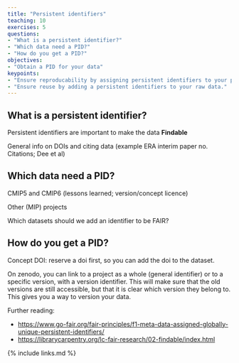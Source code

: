 ```yaml
---
title: "Persistent identifiers"
teaching: 10
exercises: 5
questions:
- "What is a persistent identifier?"
- "Which data need a PID?"
- "How do you get a PID?"
objectives:
- "Obtain a PID for your data"
keypoints:
- "Ensure reproducability by assigning persistent identifiers to your processed data."
- "Ensure reuse by adding a persistent identifiers to your raw data."
---
```


What is a persistent identifier?
--------------------------------

Persistent identifiers are important to make the data **Findable**

General info on DOIs and citing data (example ERA interim paper no. Citations; Dee et al)

Which data need a PID?
----------------------

CMIP5 and CMIP6 (lessons learned; version/concept licence)

Other (MIP) projects

Which datasets should we add an identifier to be FAIR?

How do you get a PID?
---------------------

Concept DOI: reserve a doi first, so you can add the doi to the dataset.

On zenodo, you can link to a project as a whole (general identifier) or to a specific version, with a version identifier.
This will make sure that the old versions are still accessible, but that it is clear which version they belong to.
This gives you a way to version your data.



Further reading:
- https://www.go-fair.org/fair-principles/f1-meta-data-assigned-globally-unique-persistent-identifiers/
- https://librarycarpentry.org/lc-fair-research/02-findable/index.html


{% include links.md %}
